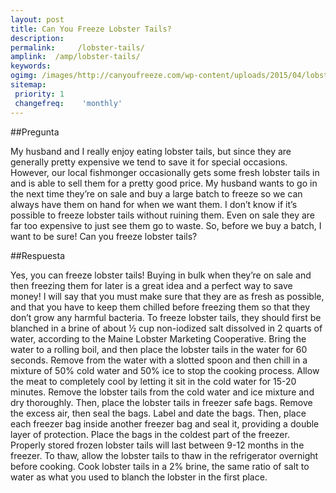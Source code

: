 ```yaml
---
layout: post
title: Can You Freeze Lobster Tails?  
description: 
permalink:     /lobster-tails/
amplink:  /amp/lobster-tails/
keywords: 
ogimg: /images/http://canyoufreeze.com/wp-content/uploads/2015/04/lobster-tail-cooked-lg-300x225.jpg.png
sitemap:
 priority: 1
 changefreq:    'monthly'
---
```




##Pregunta

My husband and I really enjoy eating lobster tails, but since they are generally pretty expensive we tend to save it for special occasions. However, our local fishmonger occasionally gets some fresh lobster tails in and is able to sell them for a pretty good price. My husband wants to go in the next time they’re on sale and buy a large batch to freeze so we can always have them on hand for when we want them. I don’t know if it’s possible to freeze lobster tails without ruining them. Even on sale they are far too expensive to just see them go to waste. So, before we buy a batch, I want to be sure! Can you freeze lobster tails?

##Respuesta

 
 Yes, you can freeze lobster tails! Buying in bulk when they’re on sale and then freezing them for later is a great idea and a perfect way to save money! I will say that you must make sure that they are as fresh as possible, and that you have to keep them chilled before freezing them so that they don’t grow any harmful bacteria. 
To freeze lobster tails, they should first be blanched in a brine of about ½ cup non-iodized salt dissolved in 2 quarts of water, according to the Maine Lobster Marketing Cooperative. Bring the water to a rolling boil, and then place the lobster tails in the water for 60 seconds. Remove from the water with a slotted spoon and then chill in a mixture of 50% cold water and 50% ice to stop the cooking process. Allow the meat to completely cool by letting it sit in the cold water for 15-20 minutes. 
Remove the lobster tails from the cold water and ice mixture and dry thoroughly. Then, place the lobster tails in freezer safe bags. Remove the excess air, then seal the bags. Label and date the bags. Then, place each freezer bag inside another freezer bag and seal it, providing a double layer of protection. Place the bags in the coldest part of the freezer. Properly stored frozen lobster tails will last between 9-12 months in the freezer. To thaw, allow the lobster tails to thaw in the refrigerator overnight before cooking. Cook lobster tails in a 2% brine, the same ratio of salt to water as what you used to blanch the lobster in the first place.